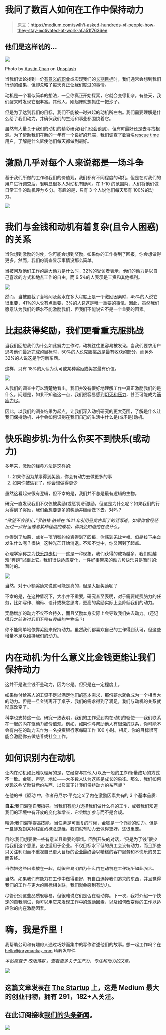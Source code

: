 # 我问了数百人如何在工作中保持动力

> 原文：<https://medium.com/swlh/i-asked-hundreds-of-people-how-they-stay-motivated-at-work-a0a51f7636ee>

## 他们是这样说的…

![](img/c655d91a5c93e61d44c6e7636863bbc1.png)

Photo by [Austin Chan](https://unsplash.com/photos/ukzHlkoz1IE?utm_source=unsplash&utm_medium=referral&utm_content=creditCopyText) on [Unsplash](https://unsplash.com/?utm_source=unsplash&utm_medium=referral&utm_content=creditCopyText)

当我们谈论找到一份[有意义的职业](http://blog.rescuetime.com/meaningful-work-guide/)或实现我们的[长期目标](http://blog.rescuetime.com/mental-strategies-long-term-goals/)时，我们通常会想到我们行动的结果，但却忽略了每天真正让我们度过的事情。

动机是一个看似简单的想法，一旦你真正开始探索，它就会变得复杂。有些天，我们醒来时发现它很丰富。其他人，刚起床就想抓住一把沙子。

但是为了达到我们的目标，我们不能被一时兴起的动机所左右。我们需要理解是什么给了我们动力，并确保我们的生活和事业都围绕着它。

虽然有大量关于我们的动机的精彩研究(我们也会谈到)，但有时最好还是去寻找根源。为了帮助我们在新的一年有一个良好的开端，我们调查了数百名[rescue time](https://www.rescuetime.com)用户，了解是什么驱使他们每天都做到最好。

# 激励几乎对每个人来说都是一场斗争

基于我们所做的工作和我们的价值观，我们都有不同程度的动机。但是在对我们的用户进行调查后，很明显很多人对动机有疑问。在 1-10 的范围内，人们将他们做日常工作的动机评为 6 分。有趣的是，只有 3 个人说他们每天都有 100%的动力。

![](img/49086798caf5d0935d4fd903b440643c.png)

# 我们与金钱和动机有着复杂(且令人困惑)的关系

当你想到激励的时候，你可能会想到奖励。如果你的工作得到了回报，你会想做得更多。然而，我们的调查显示事情没那么简单。

当被问及他们工作的最大动力是什么时，32%的受访者表示，他们的动力是以自己喜欢的方式和地点工作的自由，而 9.5%的人表示是工资和其他福利。

![](img/4cc6b05414b2ba1231afa10586b8a040.png)

然而，当被直截了当地问及薪水在多大程度上是一个激励因素时，45%的人说它很重要，41%的人说有点重要，3%的人说这是唯一重要的事情。因此，虽然我们愿意认为我们的薪水不能激励我们，但我们不能说它不是一个重要的因素。

# 比起获得奖励，我们更看重克服挑战

当我们回想我们为什么如此努力工作时，动机往往更容易被发现。当我们要求用户思考他们最近完成的目标时，50%的人说克服挑战是最有收获的部分，而另外 32%的人说这是学习新东西。

这样，只有 18%的人认为认可或某种奖励或奖赏最有价值。

![](img/8912df67387f112ad190f7d5a08c4b83.png)

从我们的调查中可以清楚地看出，我们并没有很好地理解工作中真正激励我们的是什么。问题是，如果不知道这一点，我们很容易感到[幻灭和压力](http://blog.rescuetime.com/stress/)，甚至可能成为[筋疲力尽](http://blog.rescuetime.com/burnout-syndrome-recovery/)。

因此，以我们的调查结果为起点，让我们深入动机研究的更大范围，了解是什么让我们保持动机，并学会如何识别在我们自己的生活中什么是(或不是)动机。

# 快乐跑步机:为什么你买不到快乐(或动力)

多年来，激励的经典方法是这样的:

1.  如果你因为某事得到奖励，你会有动力去做更多的事
2.  如果你被惩罚了，你会想做得更少

虽然这看起来很有逻辑，但不幸的是，我们并不总是最有逻辑的生物。

研究一直发现我们不仅仅被奖励(或惩罚)所激励。但这是为什么呢？如果我们的行为得到了奖励，我们会想要更多的奖励并继续做下去，对吗？

*“欲望不会停止，”罗伯特·伯顿在 1621 年引用圣奥古斯丁的话写道。如果你曾经经历过一点好运或者某种程度的成功，你就会知道他在说什么。*

你得到了加薪，或者一项明智的投资得到了回报，你感到无比幸福。但是接下来会发生什么呢？很快，这种光芒开始消退。不知不觉中，你又回到了起点。

心理学家称之为[快乐跑步机](https://en.wikipedia.org/wiki/Hedonic_treadmill)——这是一种现象，我们获得的成功越多，我们就越难“奔跑”以跟上它。我们很快适应变化，一件好事带来的动力和快乐只是暂时的:暂时的。

![](img/55c98425de461ab60d00bc72a68f6895.png)

当然，对于小额奖励来说这可能是真的，但是大额奖励呢？

不幸的是，在这种情况下，大小并不重要。研究甚至表明，对于需要耗费脑力的任务，比如写作、编码、设计或概念思考，更高的奖励实际上会降低我们的动力。

奖励增加的动力不仅不会持久，而且奖励本身实际上会导致我们失去动力。(还记得我之前说过我们不是有逻辑的生物吗？)

你不能简单地依靠奖励来保持动力。虽然我们都喜欢自己的工作得到认可，但这些增量不足以维持我们的动力。

# 内在动机:为什么意义比金钱更能让我们保持动力

这并不是说金钱不是动力，因为它是。但只是在一定程度上。

如果你付给某人的工资不足以满足他们的基本需求，那份薪水就会成为一个相当大的动力。但是一旦金钱离开了桌子，我们的需求得到了满足，我们与动机的关系就彻底改变了。

科学也支持这一点。研究一致表明，我们的工作受到内在动机的驱使——我们联系在一起的内在驱动力或价值观。例如，如果你与帮助他人有很深的联系，你可能不会有内在的动力去作为一名投资银行家每周工作 100 小时。相反，你的目标很可能会激励你去做慈善或社会工作。

# 如何识别内在动机

让内在动机如此难以理解的是，它经常与其他人(以及一般的工作)衡量成功的方式不一致。金钱、声望、地位——大多数人认为这些是成长的象征。那么，我们如何发现这些奖励背后的东西，以及真正让我们保持动力的东西呢？

在他的书《驱动 中，作者丹尼尔·平克定义了内在激励因素共有的 3 个基本品质:

**自主**:我们渴望自我指导。当我们有能力选择我们做什么样的工作，或者我们知道我们的环境中有开放的变化和增长，它会增加参与而不是合规。

精通:我们渴望提高技能。当任务是可重复的时候，金钱是一个奇妙的动力。但是一旦涉及到某种程度的概念思维，我们就有动力去做得更好，这很重要。

目的:我们想要做一些有意义且重要的事情。回到开头的对话，“只是为了钱”很少给我们这个意思。这也适用于企业。不仅目标水平低的员工会没有动力，而且那些只关注利润而不重视自己更大目标的企业最终会以糟糕的客户服务和不快乐的员工而告终。

当你把这些因素放在一起，就很容易明白为什么内在动机在工作场所如此强大。

当然，如果我们有能力在工作中做得更好，有自由选择我们追求的东西，并且觉得我们的工作与更大的目标相关联，我们就会感到有动力。

尽管识别这些品质很容易，但很难说它们是否在驱动你。下一次，我将介绍一个快速的自我测试，你可以用它来发现工作中的激励因素，以及如何改变你的工作以适应你的内在激励因素。

# 嗨，我是乔里！

我帮助公司和有趣的人通过巧妙而集中的写作讲述他们的故事。想一起工作吗？在 hello@jorymackay.com 给我发邮件

*本帖原载于* [*改版博客*](http://blog.rescuetime.com/motivation-to-hit-goals/) *。查看更多关于生产力、专注和动力的文章。*

![](img/731acf26f5d44fdc58d99a6388fe935d.png)

## 这篇文章发表在 [The Startup](https://medium.com/swlh) 上，这是 Medium 最大的创业刊物，拥有 291，182+人关注。

## 在此订阅接收[我们的头条新闻](http://growthsupply.com/the-startup-newsletter/)。

![](img/731acf26f5d44fdc58d99a6388fe935d.png)